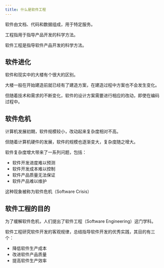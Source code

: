 ```yaml
---
title: 什么是软件工程
---
```


软件由文档、代码和数据组成，用于特定服务。

工程指用于指导产品开发的科学方法。

软件工程是指导软件产品开发的科学方法。

## 软件进化

软件和现实中的大楼有个很大的区别。

大楼一般在开始建造前就已经有了建造方案，在建造过程中方案也不会发生变化。

但随着技术和需求的不断变化，软件的设计方案需要进行相应的改动，即使在编码过程中。

## 软件危机

计算机发展初期，软件规模较小，改动起来复杂度相对不高。

但随着计算机硬件的发展，软件的规模也逐渐变大，复杂度随之增大。

软件复杂度增大带来了一系列问题，包括：

- 软件开发进度难以预测
- 软件开发成本难以控制
- 软件产品质量无法保证
- 软件产品难以维护

这种现象被称为软件危机（Software Crisis）

## 软件工程的目的

为了缓解软件危机，人们提出了软件工程（Software Engineering）这门学科。

软件工程研究软件开发的客观规律，总结指导软件开发的优秀实践，其目的有三个：

- 降低软件生产成本
- 改进软件产品质量
- 提高软件生产效率